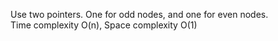 Use two pointers. One for odd nodes, and one for even nodes.  
Time complexity O(n), Space complexity O(1)